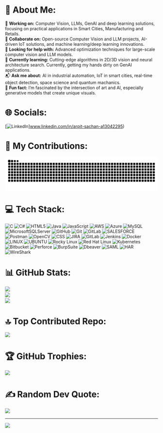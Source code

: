 <!-- ### Hi there 👋 --->
# 💫 About Me:
🚀 **Working on:** Computer Vision, LLMs, GenAI and deep learning solutions, focusing on practical applications in Smart Cities, Manufacturing and Retails.<br>🤝 **Collaborate on:** Open-source Computer Vision and LLM projects, AI-driven IoT solutions, and machine learning/deep learning innovations.<br>🔎 **Looking for help with:** Advanced optimization techniques for large-scale computer vision and LLM models.<br>🧠 **Currently learning:** Cutting-edge algorithms in 2D/3D vision and neural architecture search. Currently, getting my hands dirty on GenAI applications.<br>📬 **Ask me about:** AI in industrial automation, IoT in smart cities, real-time object detection, space science and quantum machanics.<br>🎉 **Fun fact:** I’m fascinated by the intersection of art and AI, especially generative models that create unique visuals.


# 🌐 Socials:
[![LinkedIn](https://img.shields.io/badge/LinkedIn-%230077B5.svg?logo=linkedin&logoColor=white)]www.linkedin.com/in/arpit-sachan-a13042295)


# 🐍 My Contributions:
![](https://raw.githubusercontent.com/prakhar105/prakhar105/output/github-contribution-grid-snake.svg)<br/>

# 💻 Tech Stack:
![C](https://img.shields.io/badge/c-%2300599C.svg?style=for-the-badge&logo=c&logoColor=white) ![C#](https://img.shields.io/badge/c++-%2300599C.svg?style=for-the-badge&logo=c%2B%2B&logoColor=white) ![HTML5](https://img.shields.io/badge/html5-%23E34F26.svg?style=for-the-badge&logo=html5&logoColor=white) ![Java](https://img.shields.io/badge/java-%23ED8B00.svg?style=for-the-badge&logo=openjdk&logoColor=white) ![JavaScript](https://img.shields.io/badge/javascript-%23323330.svg?style=for-the-badge&logo=javascript&logoColor=%23F7DF1E) ![AWS](https://img.shields.io/badge/AWS-%23FF9900.svg?style=for-the-badge&logo=amazon-aws&logoColor=white) ![Azure](https://img.shields.io/badge/azure-%230072C6.svg?style=for-the-badge&logo=microsoftazure&logoColor=white) ![MySQL](https://img.shields.io/badge/mysql-4479A1.svg?style=for-the-badge&logo=mysql&logoColor=white) ![MicrosoftSQLServer](https://img.shields.io/badge/Microsoft%20SQL%20Server-CC2927?style=for-the-badge&logo=microsoft%20sql%20server&logoColor=white) ![GitHub](https://img.shields.io/badge/github-%23121011.svg?style=for-the-badge&logo=github&logoColor=white) ![Git](https://img.shields.io/badge/git-%23F05033.svg?style=for-the-badge&logo=git&logoColor=white) ![GitLab](https://img.shields.io/badge/gitlab-%23181717.svg?style=for-the-badge&logo=gitlab&logoColor=white)  ![SALESFORCE](https://img.shields.io/badge/salesforce-E60026?style=for-the-badge&logo=SF&logoColor=white) ![Postman](https://img.shields.io/badge/Postman-FF6C37?style=for-the-badge&logo=postman&logoColor=white) ![OpenCV](https://img.shields.io/badge/OpenCv-000000?style=for-the-badge&logo=OpenCV&logoColor=white)  ![CSS](https://img.shields.io/badge/CSS-%2300599C.svg?style=for-the-badge&logo=CSS&logoColor=white) ![JIRA](https://img.shields.io/badge/JIRA-%FF0000.svg?style=for-the-badge&logo=JIRA&logoColor=blue) ![GitLab](https://img.shields.io/badge/GitLab-%E60026.svg?style=for-the-badge&logo=GitLab&logoColor=orange) ![Jenkins](https://img.shields.io/badge/Jenkins-%23ED8B00.svg?style=for-the-badge&logo=Jenkins&logoColor=Red) ![Docker](https://img.shields.io/badge/Docker-%23ED8B00.svg?style=for-the-badge&logo=Docker&logoColor=blue) ![LINUX](https://img.shields.io/badge/LINUX-%19FF40.svg?style=for-the-badge&logo=LINUX&logoColor=RED) ![UBUNTU](https://img.shields.io/badge/Ubuntu-4019FF.svg?style=for-the-badge&logo=Ubuntu&logoColor=orange) ![ Rocky Linux](https://img.shields.io/badge/Rocky%20Linux-FFFF00.svg?style=for-the-badge&logo=Rocky%20Linux&logoColor=orange) ![Red Hat Linux](https://img.shields.io/badge/Red%20Hat%20Linux-FFFF00.svg?style=for-the-badge&logo=Red%20Hat%20Linux&logoColor=orange) ![Kubernetes](https://img.shields.io/badge/Kubernetes-%23323330.svg?style=for-the-badge&logo=Kubernetes&logoColor=blue)  ![Bitbucket](https://img.shields.io/badge/BitBucket-%23323330.svg?style=for-the-badge&logo=BitBucket&logoColor=blue) ![Perforce](https://img.shields.io/badge/Perforce-%24325530.svg?style=for-the-badge&logo=Perforce&logoColor=blue) ![BurpSuite](https://img.shields.io/badge/BurpSuite-%12354530.svg?style=for-the-badge&logo=BurpSuite&logoColor=orange) ![Dbeaver](https://img.shields.io/badge/Dbeaver-4019FF.svg?style=for-the-badge&logo=Dbeaver&logoColor=orange) ![SAML](https://img.shields.io/badge/SAML-FFFF00.svg?style=for-the-badge&logo=SAML&logoColor=orange) ![HAR](https://img.shields.io/badge/HAR-E60026.svg?style=for-the-badge&logo=HAR&logoColor=orange) ![WireShark](https://img.shields.io/badge/WireShark-E60026.svg?style=for-the-badge&logo=WireShark&logoColor=blue)



 


# 📊 GitHub Stats:
![](https://github-readme-stats.vercel.app/api?username=arpitsachan2062&theme=dark&hide_border=false&include_all_commits=true&count_private=true&rank_icon=github)<br/>
![](https://github-readme-streak-stats.herokuapp.com/?user=arpitsachan2062e&theme=dark&hide_border=false)<br/>
![](https://github-readme-stats.vercel.app/api/top-langs/?username=arpitsachan2062&theme=dark&hide_border=false&include_all_commits=true&count_private=true&layout=compact)



# 🔝 Top Contributed Repo:
![](https://github-contributor-stats.vercel.app/api?username=arpitsachan2062&limit=5&theme=dark&combine_all_yearly_contributions=true)

# 🏆 GitHub Trophies:
![](https://github-profile-trophy.vercel.app/?username=arpitsachan2062&theme=radical&no-frame=false&no-bg=false&margin-w=4)


# ✍️ Random Dev Quote:
![](https://quotes-github-readme.vercel.app/api?type=horizontal&theme=radical)

---
[![](https://visitcount.itsvg.in/api?id=arpitsachan2062&icon=0&color=0)](https://visitcount.itsvg.in)


<!--
**ARPIT** is a ✨ _special_ ✨ repository because its `README.md` (this file) appears on your GitHub profile.

Here are some ideas to get you started:

- 🔭 I’m currently working on ...
- 🌱 I’m currently learning ...
- 👯 I’m looking to collaborate on ...
- 🤔 I’m looking for help with ...
- 💬 Ask me about ...
- 📫 How to reach me: ...
- 😄 Pronouns: ...
- ⚡ Fun fact: ...
-->
